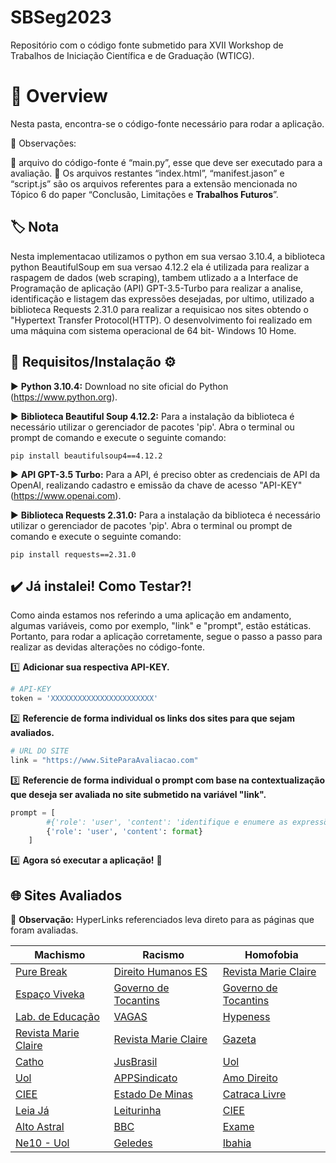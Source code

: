 # SBSeg2023
Repositório com o código fonte submetido para XVII Workshop de Trabalhos de Iniciação Científica e de Graduação (WTICG).

# 📌 Overview
Nesta pasta, encontra-se o código-fonte necessário para rodar a aplicação.

👀 Observações: 

📍 arquivo do código-fonte é “main.py”, esse que deve ser executado para a avaliação. 
📍 Os arquivos restantes “index.html”, “manifest.jason” e “script.js” são os arquivos referentes para a extensão mencionada no Tópico 6 do paper “Conclusão, Limitações e **Trabalhos Futuros**”. 

## **🏷️ Nota** 
Nesta implementacao utilizamos o python em sua versao 3.10.4, a biblioteca python BeautifulSoup em sua versao 4.12.2 ela é utilizada para realizar a raspagem de dados (web scraping), tambem utlizado a a Interface de Programação de aplicação (API) GPT-3.5-Turbo para realizar a analise, identificação e listagem das expressões desejadas, por ultimo, utilizado a biblioteca Requests 2.31.0 para realizar a requisicao nos sites obtendo o "Hypertext Transfer Protocol(HTTP). O desenvolvimento foi realizado em uma máquina com sistema operacional de 64 bit- Windows 10 Home.

## **📝 Requisitos/Instalação ⚙️** 

▶️ **Python 3.10.4:** Download no site oficial do Python
(https://www.python.org).

▶️ **Biblioteca Beautiful Soup 4.12.2:** Para a instalação da biblioteca é necessário utilizar o gerenciador de pacotes 'pip'. Abra o terminal ou prompt de comando e execute o seguinte comando: 

```terminal
pip install beautifulsoup4==4.12.2
```

▶️ **API GPT-3.5 Turbo:** Para a API, é preciso obter as credenciais de API da OpenAI, realizando cadastro e emissão da chave de acesso "API-KEY" 
(https://www.openai.com).

▶️ **Biblioteca Requests 2.31.0:** Para a instalação da biblioteca é necessário utilizar o gerenciador de pacotes 'pip'. Abra o terminal ou prompt de comando e execute o seguinte comando: 

```terminal
pip install requests==2.31.0
```
## ✔️ Já instalei! Como Testar?!
Como ainda estamos nos referindo a uma aplicação em andamento, algumas variáveis, como por exemplo, "link" e "prompt", estão estáticas. Portanto, para rodar a aplicação corretamente, segue o passo a passo para realizar as devidas alterações no código-fonte.

1️⃣ **Adicionar sua respectiva API-KEY.**

```python
# API-KEY
token = 'XXXXXXXXXXXXXXXXXXXXXXX'
```

2️⃣ **Referencie de forma individual os links dos sites para que sejam avaliados.**

```python
# URL DO SITE
link = "https://www.SiteParaAvaliacao.com"
```

3️⃣ **Referencie de forma individual o prompt com base na contextualização que deseja ser avaliada no site submetido na variável "link".**

```python
prompt = [
        #{'role': 'user', 'content': 'identifique e enumere as expressões associadas ao racismo'},
        {'role': 'user', 'content': format}
    ]
```

4️⃣ **Agora só executar a aplicação!** 🏁

## **🌐 Sites Avaliados**
 👀 **Observação:** HyperLinks referenciados leva direto para as páginas que foram avaliadas. 

| Machismo | Racismo | Homofobia |
| -------- | ------- | --------- |
| [Pure Break](https://www.purebreak.com.br/noticias/10-frases-machistas-que-passam-despercebidas-no-dia-a-dia/91117) | [Direito Humanos ES](https://sedh.es.gov.br/Not%C3%ADcia/novembro-negro-conheca-algumas-expressoes-racistas-e-seus-significados) | [Revista Marie Claire](https://revistamarieclaire.globo.com/Comportamento/noticia/2019/06/nao-parece-mas-e-homofobia-20-frases-que-ofendem-e-devem-ser-abolidas.html) |
| [Espaço Viveka](https://www.espacoviveka.com.br/frases-machistas-que-precisamos-parar-de-usar/) | [Governo de Tocantins](https://www.to.gov.br/cidadaniaejustica/noticias/conheca-algumas-expressoes-racistas-e-por-que-moldar-o-vocabulario-e-uma-forma-de-combater-o-preconceito-racial/43yj0wrg7pzv) | [Governo de Tocantins](https://www.to.gov.br/cidadaniaejustica/noticias/10-frases-homofobicas-que-devemos-tirar-do-nosso-cotidiano/3e7k47m8fy9l#:~:text=1%20%2D%20%E2%80%9CQuando%20voc%C3%AA%20virou%20gay,outros%2C%20tem%20crian%C3%A7a%20aqui!%E2%80%9D) |
| [Lab. de Educação](https://labedu.org.br/12-frases-que-nao-devem-ser-ditas-aos-meninos/) | [VAGAS](https://www.vagas.com.br/profissoes/frases-racistas/) | [Hypeness](https://www.hypeness.com.br/2021/06/11-frases-homofobicas-que-voce-precisa-tirar-agora-do-seu-vocabulario/) |
| [Revista Marie Claire](https://revistamarieclaire.globo.com/Comportamento/noticia/2019/06/nao-parece-mas-e-machismo-20-frases-para-nao-repetir-mais.html) | [Revista Marie Claire](https://revistamarieclaire.globo.com/Comportamento/noticia/2019/07/nao-parece-mas-e-racismo-20-frases-para-extinguir-do-seu-vocabulario.html) | [Gazeta](https://www.agazeta.com.br/revista-ag/comportamento/10-frases-que-ofendem-e-devem-ser-abolidas-0620) |
| [Catho](https://www.catho.com.br/carreira-sucesso/8-de-marco-8-frases-que-mulheres-ouvem-no-trabalho/) | [JusBrasil](https://www.jusbrasil.com.br/noticias/13-expressoes-racistas-que-precisam-sair-do-seu-vocabulario/191503582) | [Uol](https://www.uol.com.br/universa/noticias/redacao/2018/02/14/7-frases-que-sao-homofobicas-e-as-pessoas-falam-sem-perceber.htm) |
| [Uol](https://www.uol.com.br/universa/noticias/redacao/2018/03/14/12-comentarios-rotineiros-que-reforcam-o-machismo-no-dia-a-dia.htm) | [APPSindicato](https://appsindicato.org.br/racismo-sutil-confira-algumas-expressoes-que-devem-ser-banidas-do-vocabulario/) | [Amo Direito](https://www.amodireito.com.br/2022/06/homofobia-20-frases-ofendem-devem-abolidas.html) |
| [CIEE](https://portal.ciee.org.br/institucional/palavras-que-ofendem-termos-machistas-para-pararmos-de-usar-ja/) | [Estado De Minas](https://www.em.com.br/app/noticia/diversidade/2022/12/11/noticia-diversidade,1432124/veja-40-expressoes-racistas-que-o-tse-sugere-banir-do-vocabulario.shtml) | [Catraca Livre](https://catracalivre.com.br/cidadania/10-frases-homofobicas-que-voce-provavelmente-ja-falou/) |
| [Leia Já](https://m.leiaja.com/cultura/2020/03/03/16-frases-machistas-repetidas-ao-redor-do-mundo/) | [Leiturinha](https://leiturinha.com.br/blog/7-expressoes-racistas-para-nao-ensinar-para-sua-crianca/) | [CIEE](https://portal.ciee.org.br/diversos/palavras-que-ofendem-termos-homofobicos-para-pararmos-de-usar-ja/) |
| [Alto Astral](https://www.altoastral.com.br/estido-de-vida/frases-machistas/) | [BBC](https://www.bbc.com/portuguese/geral-59366676) | [Exame](https://exame.com/pop/dia-internacional-contra-a-homofobia-confira-10-frases-para-celebrar-a-data/) |
| [Ne10 - Uol](https://ne10.uol.com.br/mundobit/2020/03/05/dia-da-mulher-frases-machistas-que-ainda-marcam-12-paises/index.html) | [Geledes](https://www.geledes.org.br/12-frases-racistas-que-todo-negro-ja-ouviu-na-vida/) | [Ibahia](https://www.ibahia.com/fervodascores/veja-expressoes-homofobicas-para-tirar-de-vez-do-vocabulario-293522) |
